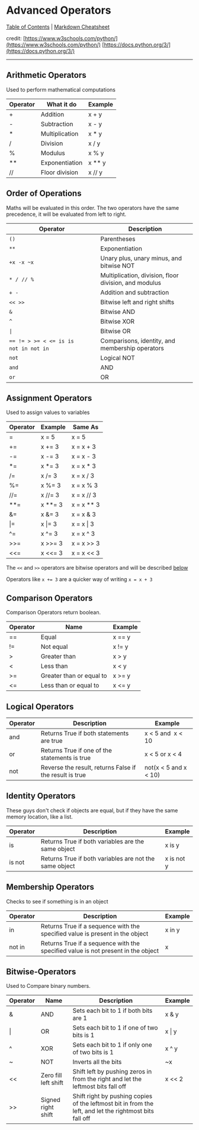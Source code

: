 # Advanced Operators

[Table of Contents](../../README.md) | [Markdown Cheatsheet](../../Markdown%20Cheatsheet.md)

credit: 
[https://www.w3schools.com/python/](https://www.w3schools.com/python/)
[https://docs.python.org/3/](https://docs.python.org/3/)
___
## Arithmetic Operators
Used to perform mathematical computations

| Operator | What it do     | Example |
| -------- | -------------- | ------- |
| +        | Addition       | x + y   |
| -        | Subtraction    | x - y   |
| *        | Multiplication | x * y   |
| /        | Division       | x / y   |
| %        | Modulus        | x % y   |
| **       | Exponentiation | x ** y  |
| //       | Floor division | x // y  |

## Order of Operations
Maths will be evaluated in this order. The two operators have the same precedence, it will be evaluated from left to right.

| Operator                                                         | Description                                           |
| ---------------------------------------------------------------- | ----------------------------------------------------- |
| `()`                                                             | Parentheses                                           |
| `**`                                                             | Exponentiation                                        |
| `+x`  `-x`  `~x`                                                 | Unary plus, unary minus, and bitwise NOT              |
| `*`  `/`  `//`  `%`                                              | Multiplication, division, floor division, and modulus |
| `+`  `-`                                                         | Addition and subtraction                              |
| `<<`  `>>`                                                       | Bitwise left and right shifts                         |
| `&`                                                              | Bitwise AND                                           |
| `^`                                                              | Bitwise XOR                                           |
| `\|`                                                             | Bitwise OR                                            |
| `==`  `!=`  `>`  `>=`  `<`  `<=`  `is`  `is not`  `in`  `not in` | Comparisons, identity, and membership operators       |
| `not`                                                            | Logical NOT                                           |
| `and`                                                            | AND                                                   |
| `or`                                                             | OR                                                    |
## Assignment Operators
Used to assign values to variables

| Operator | Example | Same As    |
| -------- | ------- | ---------- |
| =        | x = 5   | x = 5      |
| +=       | x += 3  | x = x + 3  |
| -=       | x -= 3  | x = x - 3  |
| *=       | x *= 3  | x = x * 3  |
| /=       | x /= 3  | x = x / 3  |
| %=       | x %= 3  | x = x % 3  |
| //=      | x //= 3 | x = x // 3 |
| **=      | x **= 3 | x = x ** 3 |
| &=       | x &= 3  | x = x & 3  |
| \|=      | x \|= 3 | x = x \| 3 |
| ^=       | x ^= 3  | x = x ^ 3  |
| >>=      | x >>= 3 | x = x >> 3 |
| <<=      | x <<= 3 | x = x << 3 |

The `<<` and `>>` operators are bitwise operators and will be described [below](#Bitwise-Operators)

Operators like `x += 3` are a quicker way of writing `x = x + 3`

## Comparison Operators

Comparison Operators return boolean.

| Operator | Name                     | Example |
| -------- | ------------------------ | ------- |
| ==       | Equal                    | x == y  |
| !=       | Not equal                | x != y  |
| >        | Greater than             | x > y   |
| <        | Less than                | x < y   |
| >=       | Greater than or equal to | x >= y  |
| <=       | Less than or equal to    | x <= y  |

## Logical Operators

| Operator | Description                                             | Example               |
| -------- | ------------------------------------------------------- | --------------------- |
| and      | Returns True if both statements are true                | x < 5 and  x < 10     |
| or       | Returns True if one of the statements is true           | x < 5 or x < 4        |
| not      | Reverse the result, returns False if the result is true | not(x < 5 and x < 10) |

## Identity Operators
These guys don't check if objects are equal, but if they have the same memory location, like a list.

| Operator | Description                                            | Example    |
| -------- | ------------------------------------------------------ | ---------- |
| is       | Returns True if both variables are the same object     | x is y     |
| is not   | Returns True if both variables are not the same object | x is not y |

## Membership Operators
Checks to see if something is in an object

| Operator | Description                                                                      | Example |
| -------- | -------------------------------------------------------------------------------- | ------- |
| in       | Returns True if a sequence with the specified value is present in the object     | x in y  |
| not in   | Returns True if a sequence with the specified value is not present in the object | x       |
## Bitwise-Operators
Used to Compare binary numbers.

| Operator | Name                 | Description                                                                                             | Example |
| -------- | -------------------- | ------------------------------------------------------------------------------------------------------- | ------- |
| &        | AND                  | Sets each bit to 1 if both bits are 1                                                                   | x & y   |
| \|       | OR                   | Sets each bit to 1 if one of two bits is 1                                                              | x \| y  |
| ^        | XOR                  | Sets each bit to 1 if only one of two bits is 1                                                         | x ^ y   |
| ~        | NOT                  | Inverts all the bits                                                                                    | ~x      |
| <<       | Zero fill left shift | Shift left by pushing zeros in from the right and let the leftmost bits fall off                        | x << 2  |
| >>       | Signed right shift   | Shift right by pushing copies of the leftmost bit in from the left, and let the rightmost bits fall off |         |

